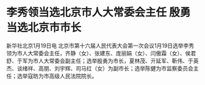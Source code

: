 # 李秀领当选北京市人大常委会主任 殷勇当选北京市市长

新华社北京1月19日电
北京市第十六届人民代表大会第一次会议1月19日选举李秀领为市人大常委会主任，齐静（女）、张建东、庞丽娟（女）、闫傲霜（女）、侯君舒、于军为市人大常委会副主任；选举殷勇为市长，夏林茂、亓延军、靳伟、于英杰、谈绪祥、高朋、刘宇辉、司马红（女）为副市长；选举陈健为市监察委员会主任；选举寇昉为市高级人民法院院长。

